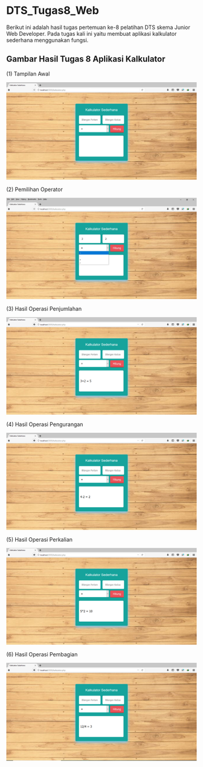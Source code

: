 # DTS_Tugas8_Web

Berikut ini adalah hasil tugas pertemuan ke-8 pelatihan DTS skema Junior Web Developer. Pada tugas kali ini yaitu membuat aplikasi kalkulator sederhana menggunakan fungsi.
<p><h2>Gambar Hasil Tugas 8 Aplikasi Kalkulator</h2></p>
<p>(1) Tampilan Awal</p>
<img src="/HasilSC/1. Tampilan awal.PNG"></img>
<p>(2) Pemilihan Operator</p>
<img src="/HasilSC/2. Pemilihan operator.jpeg"></img>
<p>(3) Hasil Operasi Penjumlahan</p>
<img src="/HasilSC/3. Hasil operasi penjumlahan.PNG"></img>
<p>(4) Hasil Operasi Pengurangan</p>
<img src="/HasilSC/4. Hasil operasi pengurangan.PNG"></img>
<p>(5) Hasil Operasi Perkalian</p>
<img src="/HasilSC/5. Hasil operasi perkalian.PNG"></img>
<p>(6) Hasil Operasi Pembagian</p>
<img src="/HasilSC/6. Hasil operasi pembagian.PNG"></img>
